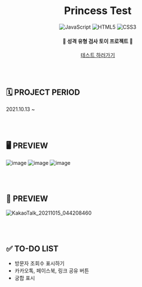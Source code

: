 <div align=center>
  
# Princess Test
![JavaScript](https://img.shields.io/badge/javascript-%23323330.svg?style=for-the-badge&logo=javascript&logoColor=%23F7DF1E) ![HTML5](https://img.shields.io/badge/html5-%23E34F26.svg?style=for-the-badge&logo=html5&logoColor=white) ![CSS3](https://img.shields.io/badge/css3-%231572B6.svg?style=for-the-badge&logo=css3&logoColor=white)

#### 👸 성격 유형 검사 토이 프로젝트 👸

[테스트 하러가기](https://princesstest.netlify.app)
</div>
  
<br><br>

## 🗓️ PROJECT PERIOD
2021.10.13 ~

<br><br>

## 🖥️ PREVIEW
![image](https://user-images.githubusercontent.com/70877497/137384354-1200c6e8-9028-477f-b457-6b013360925e.png)
![image](https://user-images.githubusercontent.com/70877497/137384394-52ec3b89-4ae5-4d03-bdf1-994a47d64bbb.png)
![image](https://user-images.githubusercontent.com/70877497/137384433-e4d4a470-f3ba-4d11-8c15-08b90b5a7698.png)

<br><br>

## 📱 PREVIEW
![KakaoTalk_20211015_044208460](https://user-images.githubusercontent.com/70877497/137385659-3b7b2fa5-15f8-40f0-ad7b-9e664b6ad707.jpg)

<br><br>

## ✅ TO-DO LIST
- 방문자 조회수 표시하기
- 카카오톡, 페이스북, 링크 공유 버튼
- 궁합 표시
